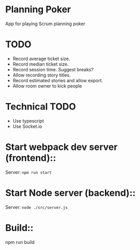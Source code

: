 # Planning Poker
App for playing Scrum planning poker

# TODO

- Record average ticket size.
- Record median ticket size.
- Record session time. Suggest breaks?
- Allow recording story titles.
- Record estimated stories and allow export.
- Allow room owner to kick people

# Technical TODO
- Use typescript
- Use Socket.io

# Start webpack dev server (frontend)::
Server: ```npm run start```

# Start Node server (backend)::
Server: ```node ./src/server.js```

# Build::
npm run build
